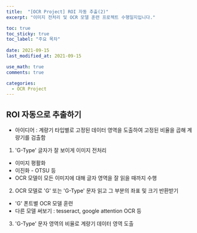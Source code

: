 ```yaml
---
title:  "[OCR Project] ROI 자동 추출(2)"
excerpt: "이미지 전처리 및 OCR 모델 훈련 프로젝트 수행일지입니다."

toc: true
toc_sticky: true
toc_label: "주요 목차"
 
date: 2021-09-15
last_modified_at: 2021-09-15

use_math: true
comments: true

categories:
  - OCR Project
---
```



## ROI 자동으로 추출하기

- 아이디어 : 계량기 타입별로 고정된 데이터 영역을 도출하여 고정된 비율을 곱해 계량기를 검출함


1. 'G-Type' 글자가 잘 보이게 이미지 전처리
- 이미지 평활화
- 이진화 - OTSU 등
- OCR 모델이 모든 이미지에 대해 글자 영역을 잘 읽을 때까지 수행


2. OCR 모델로 'G' 또는 'G-Type' 문자 읽고 그 부분의 좌표 및 크기 반환받기
- 'G' 폰트별 OCR 모델 훈련
- 다른 모델 써보기 : tesseract, google attention OCR 등


3. 'G-Type' 문자 영역의 비율로 계량기 데이터 영역 도출
